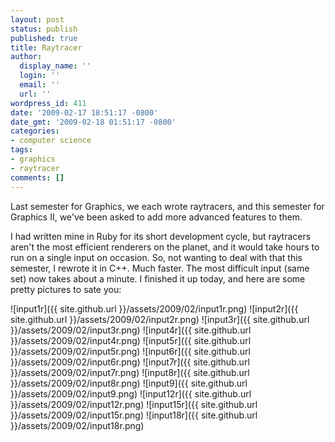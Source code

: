 ```yaml
---
layout: post
status: publish
published: true
title: Raytracer
author:
  display_name: ''
  login: ''
  email: ''
  url: ''
wordpress_id: 411
date: '2009-02-17 18:51:17 -0800'
date_gmt: '2009-02-18 01:51:17 -0800'
categories:
- computer science
tags:
- graphics
- raytracer
comments: []
---
```

Last semester for Graphics, we each wrote raytracers, and this semester for Graphics II, we've been asked to add more advanced features to them.

I had written mine in Ruby for its short development cycle, but raytracers aren't the most efficient renderers on the planet, and it would take hours to run on a single input on occasion.  So, not wanting to deal with that this semester, I rewrote it in C++.  Much faster.  The most difficult input (same set) now takes about a minute.  I finished it up today, and here are some pretty pictures to sate you:

![input1r]({{ site.github.url }}/assets/2009/02/input1r.png)
![input2r]({{ site.github.url }}/assets/2009/02/input2r.png)
![input3r]({{ site.github.url }}/assets/2009/02/input3r.png)
![input4r]({{ site.github.url }}/assets/2009/02/input4r.png)
![input5r]({{ site.github.url }}/assets/2009/02/input5r.png)
![input6r]({{ site.github.url }}/assets/2009/02/input6r.png)
![input7r]({{ site.github.url }}/assets/2009/02/input7r.png)
![input8r]({{ site.github.url }}/assets/2009/02/input8r.png)
![input9]({{ site.github.url }}/assets/2009/02/input9.png)
![input12r]({{ site.github.url }}/assets/2009/02/input12r.png)
![input15r]({{ site.github.url }}/assets/2009/02/input15r.png)
![input18r]({{ site.github.url }}/assets/2009/02/input18r.png)
